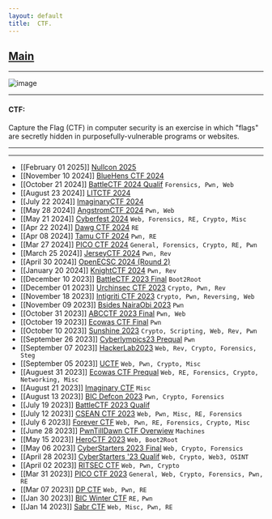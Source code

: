 ```yaml
---
layout: default
title:  CTF.
---
```


<h2 class="menu-header" id="index"><a href="../../index.html">Main</a></h2>
<hr>

![image](https://user-images.githubusercontent.com/127159644/223298906-28e3941f-ea26-48bc-b5f6-25c81c012cdc.png)


* * *
<h4 class="menu-header" id="ctf">CTF:</h4>
Capture the Flag (CTF) in computer security is an exercise in which "flags" are secretly hidden in purposefully-vulnerable programs or websites.
<hr>
<hr>

- [[February 01 2025]] [Nullcon 2025](https://h4ckyou.github.io/ctf/nullcon25/writeup.html)
- [[November 10 2024]] [BlueHens CTF 2024](https://h4ckyou.github.io/posts/ctf/bluehens24/writeup.html)
- [[October 21 2024]] [BattleCTF 2024 Qualif](https://h4ckyou.github.io/posts/ctf/battlectf24/writeup.html) `Forensics, Pwn, Web`
- [[August 23 2024]] [LITCTF 2024](https://h4ckyou.github.io/posts/ctf/LITCTF24/writeup.html)
- [[July 22 2024]] [ImaginaryCTF 2024](https://h4ckyou.github.io/posts/ctf/imaginaryctf/challenges/2024/writeup.html)
- [[May 28 2024]] [AngstromCTF 2024](https://github.com/h4ckyou/h4ckyou.github.io/tree/main/posts/ctf/Angstrom/2024) `Pwn, Web`
- [[May 21 2024]] [Cyberfest 2024](https://h4ckyou.github.io/posts/ctf/cyberfest24/writeup.html) `Web, Forensics, RE, Crypto, Misc`
- [[Apr 22 2024]] [Dawg CTF 2024](https://h4ckyou.github.io/posts/ctf/dawg24/writeup.html) `RE`
- [[Apr 08 2024]] [Tamu CTF 2024](https://h4ckyou.github.io/posts/ctf/Tamu24/writeup.html) `Pwn, RE`
- [[Mar 27 2024]] [PICO CTF 2024](https://h4ckyou.github.io/posts/ctf/picoctf/writeup24.html) `General, Forensics, Crypto, RE, Pwn`
- [[March 25 2024]] [JerseyCTF 2024](https://h4ckyou.github.io/posts/ctf/new-jersey24/writeup.html) `Pwn, Rev`
- [[April 30 2024]] [OpenECSC 2024 (Round 2)](https://h4ckyou.github.io/posts/ctf/openECSC24/round2.html)
- [[January 20 2024]] [KnightCTF 2024](https://h4ckyou.github.io/posts/ctf/knightctf24/writeup.html) `Pwn, Rev`
- [[December 10 2023]] [BattleCTF 2023 Final](https://h4ckyou.github.io/posts/ctf/battlectf23/final/writeup.html) `Boot2Root`
- [[December 01 2023]] [Urchinsec CTF 2023](https://h4ckyou.github.io/posts/ctf/urchinsec23/index.html) `Crypto, Pwn, Rev`
- [[November 18 2023]] [Intigriti CTF 2023](https://h4ckyou.github.io/posts/ctf/intigriti23/writeup.html) `Crypto, Pwn, Reversing, Web`
- [[November 09 2023]] [Bsides NairaObi 2023](https://h4ckyou.github.io/posts/ctf/bsides_nairaobi/writeup.html) `Pwn`
- [[October 31 2023]] [ABCCTF 2023 Final](https://h4ckyou.github.io/posts/ctf/abcctf23/writeup.html) `Pwn, Web`
- [[October 19 2023]] [Ecowas CTF Final](https://h4ckyou.github.io/posts/ctf/ecowas23/final/writeup.html) `Pwn`
- [[October 10 2023]] [Sunshine 2023](https://h4ckyou.github.io/posts/ctf/sunshinectf23/writeup.html) `Crypto, Scripting, Web, Rev, Pwn`
- [[September 26 2023]] [Cyberlympics23 Prequal](https://h4ckyou.github.io/posts/ctf/cyberlympics22/prequal/writeup.html) `Pwn`
- [[September 07 2023]] [HackerLab2023](https://github.com/h4ckyou/h4ckyou.github.io/blob/main/posts/ctf/hackerlab2023/README.md) `Web, Rev, Crypto, Forensics, Steg`
- [[September 05 2023]] [UCTF](https://h4ckyou.github.io/posts/ctf/uctf/writeup.html) `Web, Pwn, Crypto, Misc`
- [[Auguest 31 2023]] [Ecowas CTF Prequal](https://h4ckyou.github.io/posts/ctf/ecowas23/prequal/writeup.html) `Web, RE, Forensics, Crypto, Networking, Misc`
- [[August 21 2023]] [Imaginary CTF](https://h4ckyou.github.io/posts/ctf/imaginaryctf/challenges/index.html) `Misc`
- [[August 13 2023]] [BIC Defcon 2023](https://h4ckyou.github.io/posts/ctf/bicdefcon23/index.html) `Pwn, Crypto, Forensics`
- [[July 19 2023]] [BattleCTF 2023 Qualif](https://h4ckyou.github.io/posts/ctf/battlectf23/prequal/writeup.html)
- [[July 12 2023]] [CSEAN CTF 2023](https://h4ckyou.github.io/posts/ctf/csean/index.html) `Web, Pwn, Misc, RE, Forensics`
- [[July 6 2023]] [Forever CTF](https://h4ckyou.github.io/posts/ctf/foreverctf/index.html) `Web, Pwn, RE, Forensics, Crypto, Misc`
- [[June 28 2023]] [PwnTillDawn CTF Overwiew](https://h4ckyou.github.io/posts/ctf/pwntilldawn/2023/index.html) `Machines`
- [[May 15 2023]] [HeroCTF 2023](https://h4ckyou.github.io/posts/ctf/heroctf23/index.html) `Web, Boot2Root`
- [[May 06 2023]] [CyberStarters 2023 Final](https://h4ckyou.github.io/posts/ctf/cyberstarters23/final/index.html) `Web, Crypto, Forensics`
- [[April 28 2023]] [CyberStarters '23 Qualif](https://h4ckyou.github.io/posts/ctf/cyberstarters23/qualif/index.html) `Web, Crypto, Web3, OSINT`
- [[April 02 2023]] [RITSEC CTF](https://h4ckyou.github.io/posts/ctf/ritsec23/writeup.html) `Web, Pwn, Crypto`
- [[Mar 31 2023]] [PICO CTF 2023](https://h4ckyou.github.io/posts/ctf/picoctf/writeup23.html) `General, Web, Crypto, Forensics, Pwn, RE`
- [[Mar 07 2023]] [DP CTF](https://h4ckyou.github.io/posts/ctf/dp23/dpctf.html) `Web, Pwn, RE`
- [[Jan 30 2023]] [BIC Winter CTF](https://h4ckyou.github.io/posts/ctf/bic23/bicctf.html) `RE,` `Pwn`
- [[Jan 14 2023]] [Sabr CTF](https://h4ckyou.github.io/posts/ctf/sabr23/writeup.html) `Web, Misc, Pwn, RE`

